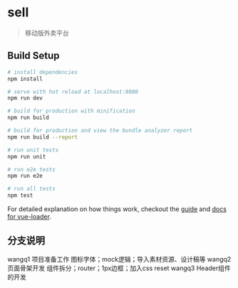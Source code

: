 # sell

> 移动版外卖平台

## Build Setup

``` bash
# install dependencies
npm install

# serve with hot reload at localhost:8080
npm run dev

# build for production with minification
npm run build

# build for production and view the bundle analyzer report
npm run build --report

# run unit tests
npm run unit

# run e2e tests
npm run e2e

# run all tests
npm test
```

For detailed explanation on how things work, checkout the [guide](http://vuejs-templates.github.io/webpack/) and [docs for vue-loader](http://vuejs.github.io/vue-loader).

## 分支说明

wangq1 项目准备工作 图标字体；mock逻辑；导入素材资源、设计稿等
wangq2 页面骨架开发 组件拆分；router；1px边框；加入css reset
wangq3 Header组件的开发

